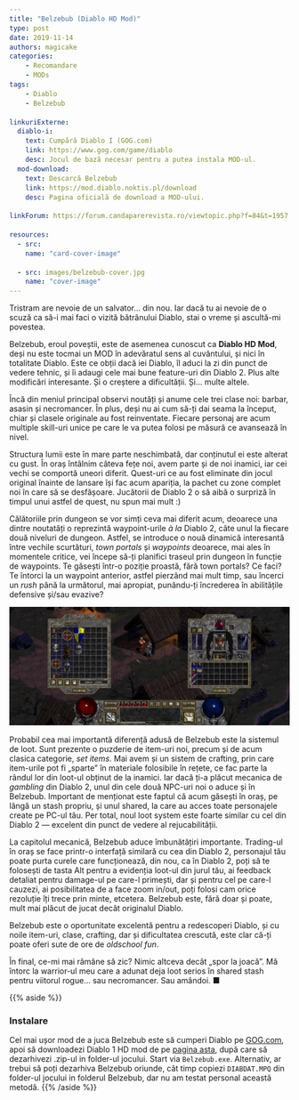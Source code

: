 ```yaml
---
title: "Belzebub (Diablo HD Mod)"
type: post
date: 2019-11-14
authors: magicake
categories:
    - Recomandare
    - MODs
tags:
    - Diablo
    - Belzebub

linkuriExterne:
  diablo-i:
    text: Cumpără Diablo I (GOG.com)
    link: https://www.gog.com/game/diablo
    desc: Jocul de bază necesar pentru a putea instala MOD-ul.
  mod-download:
    text: Descarcă Belzebub
    link: https://mod.diablo.noktis.pl/download
    desc: Pagina oficială de download a MOD-ului.

linkForum: https://forum.candaparerevista.ro/viewtopic.php?f=84&t=1957

resources:
  - src: 
    name: "card-cover-image"

  - src: images/belzebub-cover.jpg
    name: "cover-image"
---
```


Tristram are nevoie de un salvator… din nou. Iar dacă tu ai nevoie de o scuză ca să-i mai faci o vizită bătrânului Diablo, stai o vreme și ascultă-mi povestea.

Belzebub, eroul poveștii, este de asemenea cunoscut ca **Diablo HD Mod**, deși nu este tocmai un MOD în adevăratul sens al cuvântului, și nici în totalitate Diablo. Este ce obții dacă iei Diablo, îl aduci la zi din punct de vedere tehnic, și îi adaugi cele mai bune feature-uri din Diablo 2. Plus alte modificări interesante. Și o creștere a dificultății. Și… multe altele. 

Încă din meniul principal observi noutăți și anume cele trei clase noi: barbar, asasin și necromancer. În plus, deși nu ai cum să-ți dai seama la început, chiar și clasele originale au fost reinventate. Fiecare personaj are acum multiple skill-uri unice pe care le va putea folosi pe măsură ce avansează în nivel.

Structura lumii este în mare parte neschimbată, dar conținutul ei este alterat cu gust. În oraș întâlnim câteva fețe noi, avem parte și de noi inamici, iar cei vechi se comportă uneori diferit. Quest-uri ce au fost eliminate din jocul original înainte de lansare își fac acum apariția, la pachet cu zone complet noi în care să se desfășoare. Jucătorii de Diablo 2 o să aibă o surpriză în timpul unui astfel de quest, nu spun mai mult :)

Călătoriile prin dungeon se vor simți ceva mai diferit acum, deoarece una dintre noutatăți o reprezintă waypoint-urile _à la_ Diablo 2, câte unul la fiecare două niveluri de dungeon. Astfel, se introduce o nouă dinamică interesantă între vechile scurtături, _town portals_ și _waypoints_ deoarece, mai ales în momentele critice, vei începe să-ți planifici traseul prin dungeon în funcție de waypoints. Te găsești într-o poziție proastă, fără town portals? Ce faci? Te întorci la un waypoint anterior, astfel pierzând mai mult timp, sau încerci un _rush_ până la următorul, mai apropiat, punându-ți încrederea în abilitățile defensive și/sau evazive?

![](gallery/belzebub-04.jpg)

Probabil cea mai importantă diferență adusă de Belzebub este la sistemul de loot. Sunt prezente o puzderie de item-uri noi, precum și de acum clasica categorie, _set items_. Mai avem și un sistem de crafting, prin care item-urile pot fi „sparte” în materiale folosibile în rețete, ce fac parte la rândul lor din loot-ul obținut de la inamici. Iar dacă ți-a plăcut mecanica de _gambling_ din Diablo 2, unul din cele două NPC-uri noi o aduce și în Belzebub. Important de menționat este faptul că acum găsești în oraș, pe lângă un stash propriu, și unul shared, la care au acces toate personajele create pe PC-ul tău. Per total, noul loot system este foarte similar cu cel din Diablo 2 — excelent din punct de vedere al rejucabilității.

La capitolul mecanică, Belzebub aduce îmbunătățiri importante. Trading-ul în oraș se face printr-o interfață similară cu cea din Diablo 2, personajul tău poate purta curele care funcționează, din nou, ca în Diablo 2, poți să te folosești de tasta Alt pentru a evidenția loot-ul din jurul tău, ai feedback detaliat pentru damage-ul pe care-l primești, dar și pentru cel pe care-l cauzezi, ai posibilitatea de a face zoom in/out, poți folosi cam orice rezoluție îți trece prin minte, etcetera. Belzebub este, fără doar și poate, mult mai plăcut de jucat decât originalul Diablo.

Belzebub este o oportunitate excelentă pentru a redescoperi Diablo, și cu noile item-uri, clase, crafting, dar și dificultatea crescută, este clar că-ți poate oferi sute de ore de _oldschool fun_.

În final, ce-mi mai rămâne să zic? Nimic altceva decât „spor la joacă”. Mă întorc la warrior-ul meu care a adunat deja loot serios în shared stash pentru viitorul rogue… sau necromancer. Sau amândoi. ■

{{% aside %}}
### Instalare
Cel mai ușor mod de a juca Belzebub este să cumperi Diablo pe [GOG.com](https://www.gog.com/game/diablo), apoi să downloadezi Diablo 1 HD mod de pe [pagina asta](https://mod.diablo.noktis.pl/download), după care să dezarhivezi .zip-ul in folder-ul jocului. Start via `Belzebub.exe`. Alternativ, ar trebui să poți dezarhiva Belzebub oriunde, cât timp copiezi `DIABDAT.MPQ` din folder-ul jocului in folderul Belzebub, dar nu am testat personal această metodă.
{{% /aside %}}
